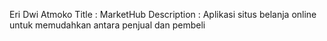 Eri Dwi Atmoko
Title : MarketHub
Description : Aplikasi situs belanja online untuk memudahkan antara penjual dan pembeli
